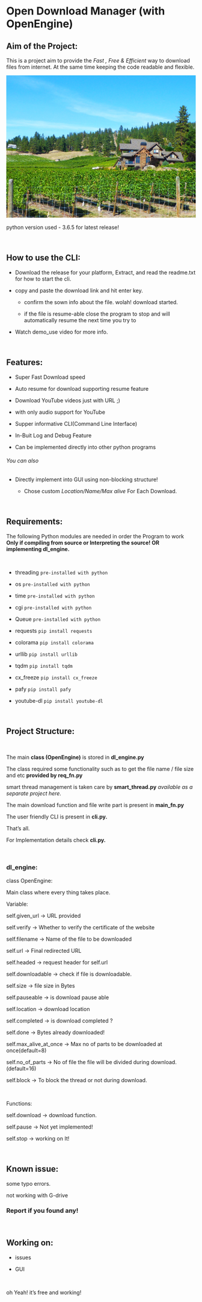 Open Download Manager (with OpenEngine)
=======================================

Aim of the Project:
-------------------

This is a project aim to provide the *Fast , Free & Efficient* way to download
files from internet. At the same time keeping the code readable and flexible.

![](harvest.png)

python version used - 3.6.5 for latest release!

 

How to use the CLI:
-------------------

-   Download the release for your platform, Extract, and read the readme.txt for
    how to start the cli.

-   copy and paste the download link and hit enter key.

    -   confirm the sown info about the file. wolah! download started.

    -   if the file is resume-able close the program to stop and will
        automatically resume the next time you try to

-   Watch demo_use video for more info.

 

Features:
---------

-   Super Fast Download speed

-   Auto resume for download supporting resume feature

-   Download YouTube videos just with URL ;)

-   with only audio support for YouTube

-   Supper informative CLI(Command Line Interface)

-   In-Buit Log and Debug Feature

-   Can be implemented directly into other python programs

###### You can also

-   Directly implement into GUI using non-blocking structure!

    -   Chose custom *Location/Name/Max alive* For Each Download.

 

Requirements:
-------------

The following Python modules are needed in order the Program to work **Only if
compiling from source or Interpreting the source! OR implementing dl_engine.**

 

-   threading `pre-installed with python`

-   os `pre-installed with python`

-   time `pre-installed with python`

-   cgi `pre-installed with python`

-   Queue `pre-installed with python`

-   requests `pip install requests`

-   colorama `pip install colorama`

-   urllib `pip install urllib`

-   tqdm `pip install tqdm`

-   cx_freeze `pip install cx_freeze`

-   pafy `pip install pafy`

-   youtube-dl `pip install youtube-dl`

 

Project Structure:
------------------

 

The main **class (OpenEngine)** is stored in **dl_engine.py**

The class required some functionality such as to get the file name / file size
and etc **provided by req_fn.py**

smart thread management is taken care by **smart_thread.py** *available as a
separate project here.*

The main download function and file write part is present in **main_fn.py**

The user friendly CLI is present in **cli.py.**

That’s all.

For Implementation details check **cli.py.**

 

### dl_engine:

class OpenEngine:

Main class where every thing takes place.

Variable:

self.given_url -\> URL provided

self.verify -\> Whether to verify the certificate of the website

self.filename -\> Name of the file to be downloaded

self.url -\> Final redirected URL

self.headed -\> request header for self.url

self.downloadable -\> check if file is downloadable.

self.size -\> file size in Bytes

self.pauseable -\> is download pause able

self.location -\> download location

self.completed -\> is download completed ?

self.done -\> Bytes already downloaded!

self.max_alive_at_once -\> Max no of parts to be downloaded at once(default=8)

self.no_of_parts -\> No of file the file will be divided during
download.(default=16)

self.block -\> To block the thread or not during download.

 

Functions:

self.download -\> download function.

self.pause -\> Not yet implemented!

self.stop -\> working on It!

 

Known issue:
------------

some typo errors.

not working with G-drive

### Report if you found any!

 

Working on:
-----------

-   issues

-   GUI

 

oh Yeah! it’s free and working!
